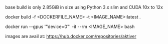 base build is only 2.85GiB in size using Python 3.x slim and CUDA 10x to 12x

docker build -f <DOCKERFILE_NAME> -t <IMAGE_NAME>:latest .

docker run --gpus '"device=0"' -it --rm  <IMAGE_NAME> bash


images are avail at: https://hub.docker.com/repositories/aktiver
